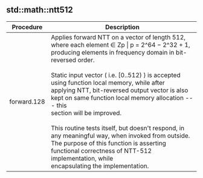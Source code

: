 
## std::math::ntt512
| Procedure | Description |
| ----------- | ------------- |
| forward.128 |  Applies forward NTT on a vector of length 512, where each element ∈ Zp \| p = 2^64 − 2^32 + 1,<br /> producing elements in frequency domain in bit-reversed order.<br /><br /> Static input vector ( i.e. [0..512) ) is accepted using function local memory, while after <br /> applying NTT, bit-reversed output vector is also kept on same function local memory allocation --- this <br /> section will be improved.<br /><br /> This routine tests itself, but doesn't respond, in any meaningful way, when invoked from outside.<br /> The purpose of this function is asserting functional correctness of NTT-512 implementation, while<br /> encapsulating the implementation. |
